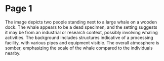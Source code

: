 # Page 1

The image depicts two people standing next to a large whale on a wooden dock. The whale appears to be a dead specimen, and the setting suggests it may be from an industrial or research context, possibly involving whaling activities. The background includes structures indicative of a processing facility, with various pipes and equipment visible. The overall atmosphere is somber, emphasizing the scale of the whale compared to the individuals nearby.

